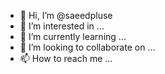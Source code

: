 - 👋 Hi, I’m @saeedpluse
- 👀 I’m interested in ...
- 🌱 I’m currently learning ...
- 💞️ I’m looking to collaborate on ...
- 📫 How to reach me ...

<!---
saeedpluse/saeedpluse is a ✨ special ✨ repository because its `README.md` (this file) appears on your GitHub profile.
You can click the Preview link to take a look at your changes.
--->
